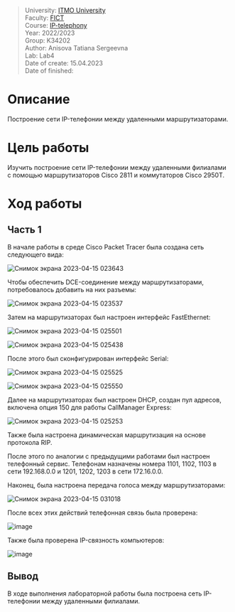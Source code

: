 > University: [ITMO University](https://itmo.ru/ru/)<br/>
> Faculty: [FICT](https://fict.itmo.ru)<br/>
> Course: [IP-telephony](https://github.com/itmo-ict-faculty/ip-telephony)<br/>
> Year: 2022/2023<br/>
> Group: K34202<br/>
> Author: Anisova Tatiana Sergeevna<br/>
> Lab: Lab4<br/>
> Date of create: 15.04.2023<br/>
> Date of finished: <br/>
# Описание
Построение сети IP-телефонии между удаленными маршрутизаторами.

# Цель работы
Изучить построение сети IP-телефонии между удаленными филиалами с помощью маршрутизаторов Cisco 2811 и коммутаторов Cisco 2950Т.

# Ход работы
## Часть 1
В начале работы в среде Cisco Packet Tracer была создана сеть следующего вида:

![Снимок экрана 2023-04-15 023643](https://user-images.githubusercontent.com/58114563/232173480-cd41f4ce-d93c-4f0a-b646-387f3fbbdd1d.png)

Чтобы обеспечить DCE-соединение между маршрутизаторами, потребовалось добавить на них разъемы:

![Снимок экрана 2023-04-15 023537](https://user-images.githubusercontent.com/58114563/232173545-3272dff5-6d35-4ad3-bd1c-7627f9c7e60a.png)

Затем на маршрутизаторах был настроен интерфейс FastEthernet:

![Снимок экрана 2023-04-15 025501](https://user-images.githubusercontent.com/58114563/232173669-e583e7e6-0e6d-4830-851d-5914d3263bbe.png)

![Снимок экрана 2023-04-15 025438](https://user-images.githubusercontent.com/58114563/232173672-7b9d7eed-bc76-426c-a972-b24652ad9c48.png)

После этого был сконфигурирован интерфейс Serial:

![Снимок экрана 2023-04-15 025525](https://user-images.githubusercontent.com/58114563/232173684-b1f88153-ec99-4f7d-a06b-d82309b5bb65.png)

![Снимок экрана 2023-04-15 025550](https://user-images.githubusercontent.com/58114563/232173689-c089c007-9c67-4a3c-8666-84ad182a44cb.png)

Далее на маршрутизаторах был настроен DHCP, создан пул адресов, включена опция 150 для работы CallManager Express:

![Снимок экрана 2023-04-15 025253](https://user-images.githubusercontent.com/58114563/232173742-8ac1a335-1260-4cf5-aec5-0ef2bc235496.png)

Также была настроена динамическая маршрутизация на основе протокола RIP.

После этого по аналогии с предыдущими работами был настроен телефонный сервис. Телефонам назначены номера 1101, 1102, 1103 в сети 192.168.0.0 и 1201, 1202, 1203 в сети 172.16.0.0.

Наконец, была настроена передача голоса между маршрутизаторами:

![Снимок экрана 2023-04-15 031018](https://user-images.githubusercontent.com/58114563/232173942-1d4080be-3f35-427b-8e65-f11acdd5112f.png)

После всех этих действий телефонная связь была проверена:

![image](https://user-images.githubusercontent.com/58114563/232174019-8d6abfb5-d856-49b1-b4f9-72b108cf2684.png)

Также была проверена IP-связность компьютеров:

![image](https://user-images.githubusercontent.com/58114563/232174042-203cc6a5-d739-4519-aed1-d21905119e29.png)

## Вывод
В ходе выполнения лабораторной работы была построена сеть IP-телефонии между удаленными филиалами.
